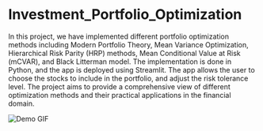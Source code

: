 # Investment_Portfolio_Optimization

In this project, we have implemented different portfolio optimization methods including Modern Portfolio Theory, Mean Variance Optimization, Hierarchical Risk Parity (HRP) methods, Mean Conditional Value at Risk (mCVAR), and Black Litterman model. The implementation is done in Python, and the app is deployed using Streamlit. The app allows the user to choose the stocks to include in the portfolio, and adjust the risk tolerance level. The project aims to provide a comprehensive view of different optimization methods and their practical applications in the financial domain.

![Demo GIF](Portfolio_Optimization.gif)
